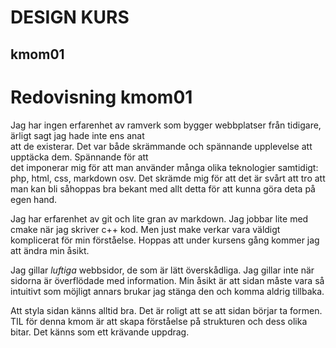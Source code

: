 # DESIGN KURS
## kmom01
Redovisning kmom01
=========================

Jag har ingen erfarenhet av ramverk som bygger webbplatser från tidigare, ärligt sagt jag hade inte ens anat  
att de existerar. Det var både skrämmande och spännande upplevelse att upptäcka dem. Spännande för att  
det imponerar mig för att man använder många olika teknologier samtidigt: php, html, css, markdown osv. 
Det skrämde mig för att det är svårt att tro att man kan bli såhoppas bra bekant med allt detta för att
kunna göra deta på egen hand.  

Jag har erfarenhet av git och lite gran av markdown. Jag jobbar lite med cmake när jag skriver c++ kod. Men just make verkar vara väldigt komplicerat för min förståelse. Hoppas att under kursens gång kommer jag att ändra min
åsikt.  

Jag gillar *luftiga* webbsidor, de som är lätt överskådliga. Jag gillar inte när sidorna är överflödade med
information. Min åsikt är att sidan måste vara så intuitivt som möjligt annars brukar jag stänga den och komma aldrig tillbaka.  

Att styla sidan känns alltid bra. Det är roligt att se att sidan börjar ta formen.  
TIL för denna kmom är att skapa förståelse på strukturen och dess olika bitar. Det känns som ett krävande uppdrag.  
